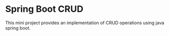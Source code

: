 # Spring Boot CRUD
 This mini project provides an implementation of CRUD operations using java spring boot.
